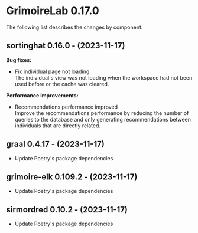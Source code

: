 # GrimoireLab 0.17.0
The following list describes the changes by component:



## sortinghat 0.16.0 - (2023-11-17)

**Bug fixes:**

 * Fix individual page not loading\
   The individual's view was not loading when the workspace had not been
   used before or the cache was cleared.

**Performance improvements:**

 * Recommendations performance improved\
   Improve the recommendations performance by reducing the number of
   queries to the database and only generating recommendations between
   individuals that are directly related.








  ## graal 0.4.17 - (2023-11-17)
  
  * Update Poetry's package dependencies
  ## grimoire-elk 0.109.2 - (2023-11-17)
  
  * Update Poetry's package dependencies
  ## sirmordred 0.10.2 - (2023-11-17)
  
  * Update Poetry's package dependencies
